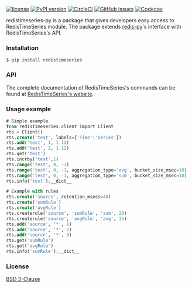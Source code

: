[![license](https://img.shields.io/github/license/RedisTimeSeries/redistimeseries-py.svg)](https://github.com/RedisTimeSeries/redistimeseries-py)
[![PyPI version](https://badge.fury.io/py/redistimeseries.svg)](https://badge.fury.io/py/redistimeseries)
[![CircleCI](https://circleci.com/gh/RedisTimeSeries/redistimeseries-py/tree/master.svg?style=svg)](https://circleci.com/gh/RedisTimeSeries/redistimeseries-py/tree/master)
[![GitHub issues](https://img.shields.io/github/release/RedisTimeSeries/redistimeseries-py.svg)](https://github.com/RedisTimeSeries/redistimeseries-py/releases/latest)
[![Codecov](https://codecov.io/gh/RedisTimeSeries/redistimeseries-py/branch/master/graph/badge.svg)](https://codecov.io/gh/RedisTimeSeries/redistimeseries-py)

redistimeseries-py is a package that gives developers easy access to RedisTimeSeries module. The package extends [redis-py](https://github.com/andymccurdy/redis-py)'s interface with RedisTimeSeries's API.  

### Installation
``` 
$ pip install redistimeseries
```

### API
The complete documentation of RedisTimeSeries's commands can be found at [RedisTimeSeries's website](http://redistimeseries.io/).

### Usage example

```sql
# Simple example
from redistimeseries.client import Client
rts = Client()
rts.create('test', labels={'Time':'Series'})
rts.add('test', 1, 1.12)
rts.add('test', 2, 1.12)
rts.get('test')                                  
rts.incrby('test',1)                               
rts.range('test', 0, -1)
rts.range('test', 0, -1, aggregation_type='avg', bucket_size_msec=10)
rts.range('test', 0, -1, aggregation_type='sum', bucket_size_msec=10)
rts.info('test').__dict__

# Example with rules
rts.create('source', retention_msecs=40)
rts.create('sumRule')
rts.create('avgRule')
rts.createrule('source', 'sumRule', 'sum', 20)
rts.createrule('source', 'avgRule', 'avg', 15)
rts.add('source', '*', 1)
rts.add('source', '*', 2)
rts.add('source', '*', 3)
rts.get('sumRule')
rts.get('avgRule')
rts.info('sumRule').__dict__
```

### License
[BSD 3-Clause](https://github.com/ashtul/redistimeseries-py/blob/master/LICENSE)
